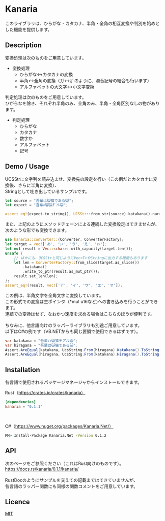 Kanaria
====

このライブラリは、ひらがな・カタカナ、半角・全角の相互変換や判別を始めとした機能を提供します。

## Description

変換処理は次のものをご用意しています。

- 変換処理 
  - ひらがな<->カタカナの変換
  - 半角<->全角の変換（ガ<->ｶﾞのように、濁音記号の結合も行います）
  - アルファベットの大文字<->小文字変換

判定処理は次のものをご用意しています。<br>
ひがらなを除き、それぞれ半角のみ、全角のみ、半角・全角区別なしの物があります。
- 判定処理
  - ひらがな
  - カタカナ
  - 数字か
  - アルファベット
  - 記号

## Demo / Usage

UCSStrに文字列を読み込ませ、変換先の設定を行い（この例だとカタカナに変換後、さらに半角に変換）、<br>
Stringとして吐き出しているサンプルです。
```rust
let source = "吾輩は😺猫である😺";
let expect = "吾輩ﾊ😺猫ﾃﾞｱﾙ😺";

assert_eq!(expect.to_string(), UCSStr::from_str(source).katakana().narrow().to_string());
```

また、上記のようにメソッドチェーンによる連続した変換設定はできませんが、<br>
次のような形でも変換できます。<br>
```rust
use kanaria::converter::{Converter, ConverterFactory};
let target = vec!['あ', 'い', 'う', 'え', 'お'];
let mut result = Vec::<char>::with_capacity(target.len());
unsafe {
    // ほかにも、UCSStrと同じようにVec<T>やStringに出力する機能もあります
    let len = ConverterFactory::from_slice(target.as_slice())
        .katakana()
        .write_to_ptr(result.as_mut_ptr());
    result.set_len(len);
};
assert_eq!(result, vec!['ア', 'イ', 'ウ', 'エ', 'オ']);
```
この例は、半角文字を全角文字に変換しています。<br>
この形式での変換は生ポインタ（\*mut u16など)への書き込みを行うことができます。<br>
連続での変換はせず、なおかつ速度を求める場合はこちらのほうが便利です。<br>
<br>
ちなみに、他言語向けのラッパーライブラリも別途ご用意しています。<br>
以下はC#の例です（VB.NETからも同じ要領で使用できるはずです）。
```C#
var katakana = "吾輩ハ😺猫デアル😺";
var hiragana = "吾輩は😺猫である😺";
Assert.AreEqual(katakana, UcsString.From(hiragana).Katakana().ToString());
Assert.AreEqual(hiragana, UcsString.From(katakana).Hiragana().ToString());
```

## Installation
各言語で使用されるパッケージマネージャからインストールできます。

Rust（https://crates.io/crates/kanaria）
```toml:Cargo.toml
[dependencies]
kanaria = "0.1.1"
```
<br>

C#（https://www.nuget.org/packages/Kanaria.Net/）
```bat
PM> Install-Package Kanaria.Net -Version 0.1.2
```

## API
次のページをご参照ください（これはRust向けのものです）。<br>
https://docs.rs/kanaria/0.1.1/kanaria/ <br>
<br>
RustDocのようにサンプルを交えての記載まではできていませんが、<br>
各言語のラッパー関数にも同様の関数コメントをご用意しています。<br>

## Licence
[MIT](https://opensource.org/licenses/mit-license.php)
